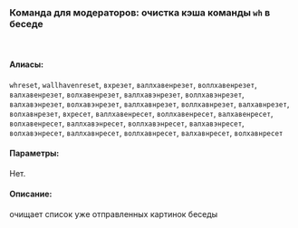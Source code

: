 ### **Команда для модераторов: очистка кэша команды `wh` в беседе**
<br>

#### **Алиасы**:
`whreset`, `wallhavenreset`, `вхрезет`, `валлхавенрезет`, `воллхавенрезет`, `валхавенрезет`, `волхавенрезет`, `валлхавэнрезет`, `воллхавэнрезет`, `валхавэнрезет`, `волхавэнрезет`, `валлхавнрезет`, `воллхавнрезет`, `валхавнрезет`, `волхавнрезет`, `вхресет`, `валлхавенресет`, `воллхавенресет`, `валхавенресет`, `волхавенресет`, `валлхавэнресет`, `воллхавэнресет`, `валхавэнресет`, `волхавэнресет`, `валлхавнресет`, `воллхавнресет`, `валхавнресет`, `волхавнресет`


#### **Параметры**:
Нет.


#### **Описание**:
очищает список уже отправленных картинок беседы

